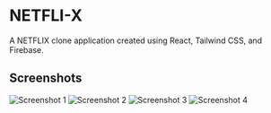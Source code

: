 # NETFLI-X

A NETFLIX clone application created using React, Tailwind CSS, and Firebase.

## Screenshots

![Screenshot 1](./public/Ana.png)
![Screenshot 2](./public/AnaResponsive.png)
![Screenshot 3](./public/Login.png)
![Screenshot 4](./public/LoginResponsive.png)

